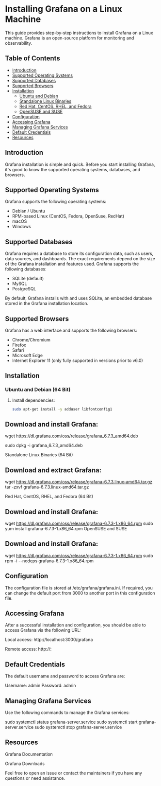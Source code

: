 # Installing Grafana on a Linux Machine

This guide provides step-by-step instructions to install Grafana on a Linux machine. Grafana is an open-source platform for monitoring and observability. 

## Table of Contents
- [Introduction](#introduction)
- [Supported Operating Systems](#supported-operating-systems)
- [Supported Databases](#supported-databases)
- [Supported Browsers](#supported-browsers)
- [Installation](#installation)
  - [Ubuntu and Debian](#ubuntu-and-debian-64-bit)
  - [Standalone Linux Binaries](#standalone-linux-binaries-64-bit)
  - [Red Hat, CentOS, RHEL, and Fedora](#red-hat-centos-rhel-and-fedora-64-bit)
  - [OpenSUSE and SUSE](#opensuse-and-suse)
- [Configuration](#configuration)
- [Accessing Grafana](#accessing-grafana)
- [Managing Grafana Services](#managing-grafana-services)
- [Default Credentials](#default-credentials)
- [Resources](#resources)

## Introduction
Grafana installation is simple and quick. Before you start installing Grafana, it's good to know the supported operating systems, databases, and browsers.

## Supported Operating Systems
Grafana supports the following operating systems:
- Debian / Ubuntu
- RPM-based Linux (CentOS, Fedora, OpenSuse, RedHat)
- macOS
- Windows

## Supported Databases
Grafana requires a database to store its configuration data, such as users, data sources, and dashboards. The exact requirements depend on the size of the Grafana installation and features used. Grafana supports the following databases:
- SQLite (default)
- MySQL
- PostgreSQL

By default, Grafana installs with and uses SQLite, an embedded database stored in the Grafana installation location.

## Supported Browsers
Grafana has a web interface and supports the following browsers:
- Chrome/Chromium
- Firefox
- Safari
- Microsoft Edge
- Internet Explorer 11 (only fully supported in versions prior to v6.0)

## Installation

### Ubuntu and Debian (64 Bit)
1. Install dependencies:
   ```sh
   sudo apt-get install -y adduser libfontconfig1

## Download and install Grafana:

wget https://dl.grafana.com/oss/release/grafana_6.7.3_amd64.deb

sudo dpkg -i grafana_6.7.3_amd64.deb

Standalone Linux Binaries (64 Bit)

## Download and extract Grafana:

wget https://dl.grafana.com/oss/release/grafana-6.7.3.linux-amd64.tar.gz
tar -zxvf grafana-6.7.3.linux-amd64.tar.gz

Red Hat, CentOS, RHEL, and Fedora (64 Bit)

## Download and install Grafana:

wget https://dl.grafana.com/oss/release/grafana-6.7.3-1.x86_64.rpm
sudo yum install grafana-6.7.3-1.x86_64.rpm
OpenSUSE and SUSE

## Download and install Grafana:

wget https://dl.grafana.com/oss/release/grafana-6.7.3-1.x86_64.rpm
sudo rpm -i --nodeps grafana-6.7.3-1.x86_64.rpm

## Configuration

The configuration file is stored at /etc/grafana/grafana.ini. If required, you can change the default port from 3000 to another port in this configuration file.

## Accessing Grafana

After a successful installation and configuration, you should be able to access Grafana via the following URL:

Local access: http://localhost:3000/grafana

Remote access: http://:

## Default Credentials
The default username and password to access Grafana are:

Username: admin
Password: admin

## Managing Grafana Services

Use the following commands to manage the Grafana services:

sudo systemctl status grafana-server.service
sudo systemctl start grafana-server.service
sudo systemctl stop grafana-server.service

## Resources

Grafana Documentation

Grafana Downloads

Feel free to open an issue or contact the maintainers if you have any questions or need assistance.

